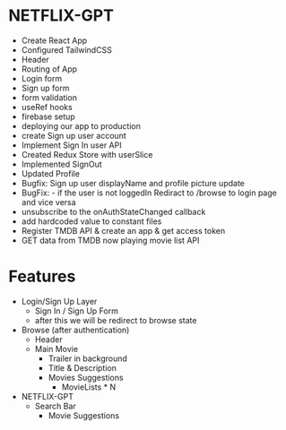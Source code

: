 # NETFLIX-GPT

- Create React App
- Configured TailwindCSS
- Header
- Routing of App
- Login form
- Sign up form
- form validation
- useRef hooks
- firebase setup
- deploying our app to production
- create Sign up user account
- Implement Sign In user API
- Created Redux Store with userSlice
- Implemented SignOut
- Updated Profile
- Bugfix: Sign up user displayName and profile picture update
- BugFix: - if the user is not loggedIn Rediract to /browse to login page and vice versa
- unsubscribe to the onAuthStateChanged callback
- add hardcoded value to constant files
- Register TMDB API & create an app & get access token
- GET data from TMDB now playing movie list API
# Features
- Login/Sign Up Layer 
    - Sign In / Sign Up Form
    - after this we will be redirect to browse state
- Browse (after authentication)
    - Header
    - Main Movie
        - Trailer in background
        - Title & Description
        - Movies Suggestions
            - MovieLists * N
- NETFLIX-GPT
    - Search Bar
        - Movie Suggestions